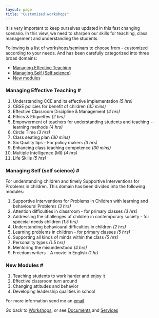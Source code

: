 ```yaml
---
layout: page
title: "Customized workshops"
---
```


It is very important to keep ourselves updated in this fast changing scenario.
In this view, we need to sharpen our skills for teaching, class management and
understanding the students.

Following is a list of workshops/seminars to choose from - customized according
to your needs. And has been carefully categorized into three broad domains:

* [Managing Effective Teaching](#manage-effective-teaching)
* [Managing Self (Self science)](#manage-self)
* [New modules](#new-modules)

### Managing Effective Teaching <a name="manage-effective-teaching">#</a>

1. Understanding CCE and its effective implementation *(5 hrs)*
2. CBSE policies for benefit of children *(45 mins)*
3. Effective Classroom Discipline & Management *(4 hrs)*
4. Ethics & Etiquettes *(2 hrs)*
5. Empowerment of teachers for understanding students and teaching -- learning methods *(4 hrs)*
6. Circle Time *(3 hrs)*
7. Class seating plan *(30 mins)*
8. Six Quality tips - For policy makers *(3 hrs)*
9. Enhancing class teaching competence *(30 mins)*
10. Multiple Intelligence (MI) *(4 hrs)*
11. Life Skills *(5 hrs)*

### Managing Self (self science) <a name="manage-self">#</a>

For understanding children and timely Supportive Interventions for Problems in
children. This domain has been divided into the following modules:

1. Supportive Interventions for Problems in Children with learning and
   behavioural Problems *(3 hrs)*
2. Attention difficulties in classroom - for primary classes *(3 hrs)*
3. Addressing the challenges of children in contemporary society - for speceial
   needs children *(1.5 hrs)*
4. Understanding behavioural difficulties in children *(2 hrs)*
5. Learning problems in children - for primary classes *(5 hrs)*
6. Supporting all kinds of minds within the class *(5 hrs)*
7. Personality types *(1.5 hrs)*
8. Mentoring the misunderstood *(4 hrs)*
9. Freedom writers - A movie in English  *(1 hr)*


### New Modules <a name="new-modules">#</a>

1. Teaching students to work harder and enjoy it
2. Effective classroom turn around
3. Changing attitudes and behavior
4. Developing leadership qualities in school

For more information send me an <a href="mailto:rks_201159@yahoo.co.in">email</a>

Go back to [Workshops](/workshops), or see [Documents](/documents) and [Services](/services)

